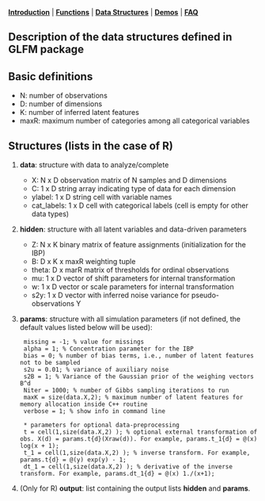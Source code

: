 [**Introduction**](https://ivaleram.github.io/GLFM/) | [**Functions**](doc_functions.html) | [**Data Structures**](doc_struct.html) | [**Demos**](demos.html) | [**FAQ**](FAQ_errors.html)

## Description of the data structures defined in GLFM package 

Basic definitions
--------------------------
* N: number of observations
* D: number of dimensions
* K: number of inferred latent features
* maxR: maximum number of categories among all categorical variables

Structures (lists in the case of R)
--------------------------
1. **data**: structure with data to analyze/complete
    * X:  N x D observation matrix of N samples and D dimensions
    * C:  1 x D string array indicating type of data for each dimension
    * ylabel: 1 x D string cell with variable names
    * cat_labels: 1 x D cell with categorical labels (cell is empty for other data types)

2. **hidden**: structure with all latent variables and data-driven parameters
    * Z:  N x K binary matrix of feature assignments (initialization for the IBP)
    * B:  D x K x maxR  weighting tuple
    * theta: D x marR matrix of thresholds for ordinal observations
    * mu: 1 x D vector of shift parameters for internal transformation
    * w: 1 x D vector or scale parameters for internal transformation
    * s2y: 1 x D vector with inferred noise variance for pseudo-observations Y

3. **params**: structure with all simulation parameters (if not defined, the default values listed below will be used):

        missing = -1; % value for missings
        alpha = 1; % Concentration parameter for the IBP
        bias = 0; % number of bias terms, i.e., number of latent features not to be sampled
        s2u = 0.01; % variance of auxiliary noise
        s2B = 1; % Variance of the Gaussian prior of the weighing vectors B^d
        Niter = 1000; % number of Gibbs sampling iterations to run
        maxK = size(data.X,2); % maximum number of latent features for memory allocation inside C++ routine
        verbose = 1; % show info in command line

        * parameters for optional data-preprocessing
        t = cell(1,size(data.X,2) ); % optional external transformation of obs. X(d) = params.t{d}(Xraw(d)). For example, params.t_1{d} = @(x) log(x + 1);
        t_1 = cell(1,size(data.X,2) ); % inverse transform. For example, params.t{d} = @(y) exp(y) - 1;
        dt_1 = cell(1,size(data.X,2) ); % derivative of the inverse transform. For example, params.dt_1{d} = @(x) 1./(x+1);

4. (Only for R) **output**: list containing the output lists **hidden** and **params**.
